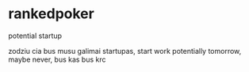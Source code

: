 # rankedpoker
potential startup

zodziu cia bus musu galimai startupas, start work potentially tomorrow, maybe never, bus kas bus krc

